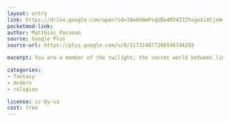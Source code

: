 ```yaml
---
layout: entry
link: https://drive.google.com/open?id=18w66NmPsqUDe4MJ4Z7ZhxgeXiXCjxW4H
pocketmod-link:
author: Matthias Passman
source: Google Plus
source-url: https://plus.google.com/u/0/117314877260546744293

excerpt: You are a member of the twilight, the secret world between light and shade, life and death, heaven and hell. You bear Lucifer's symbol: the Signum.

categories:
- fantasy
- modern
- religion

license: cc-by-sa
cost: free
---
```

